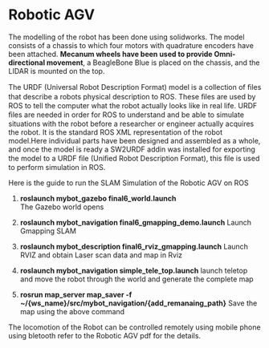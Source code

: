 # Robotic AGV 

The modelling of the robot has been done using solidworks. The model consists of a chassis to which four motors with quadrature encoders have been attached. **Mecanum wheels have been used to provide Omni-directional movement**, a BeagleBone Blue is placed on the chassis, and the LIDAR is mounted on the top.

The URDF (Universal Robot Description Format) model is a collection of ﬁles that describe a robots physical description to ROS. These ﬁles are used by ROS to tell the computer what the robot actually looks like in real life. URDF ﬁles are needed in order for ROS to understand and be able to simulate situations with the robot before a researcher or engineer actually acquires the robot. It is the standard ROS XML representation of the robot model.Here individual parts have been designed and assembled as a whole, and once the model is ready a SW2URDF addin was installed for exporting the model to a URDF ﬁle (Uniﬁed Robot Description Format), this ﬁle is used to perform simulation in ROS.

Here is the guide to run the SLAM Simulation of the Robotic AGV  on ROS 

1. **roslaunch mybot_gazebo final6_world.launch**  
    The Gazebo world opens 
2. **roslaunch mybot_navigation final6_gmapping_demo.launch**
    Launch Gmapping SLAM
3. **roslaunch mybot_description final6_rviz_gmapping.launch**
    Launch RVIZ and obtain Laser scan data and map in Rviz

4. **roslaunch mybot_navigation simple_tele_top.launch**
        launch teletop and move the robot through the world and generate the complete map
        
5. **rosrun map_server map_saver -f ~/{ws_name}/src/mybot_navigation/{add_remanaing_path}**
  Save the map using the above command 

The locomotion of the Robot can be controlled remotely using mobile phone using bletooth refer to the Robotic AGV pdf for the details.
    
